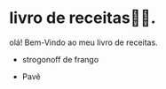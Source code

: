 # livro de receitas:man_cook:.

olá! Bem-Vindo ao meu livro de receitas.

- strogonoff de frango

- Pavê
